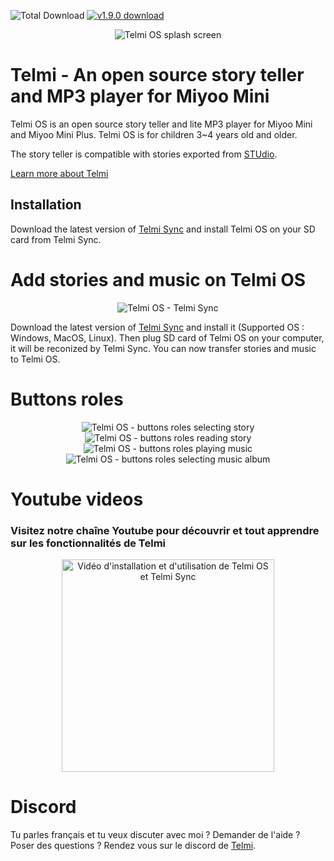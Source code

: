 ![Total Download](https://img.shields.io/github/downloads/DantSu/Telmi-story-teller/total.svg) [![v1.9.0 download](https://img.shields.io/github/downloads/DantSu/Telmi-story-teller/1.9.0/total.svg)](https://github.com/DantSu/Telmi-story-teller/releases/tag/1.9.0)

<p align="center"><img src="https://dantsu.com/files/Telmi_1280.png" alt="Telmi OS splash screen" /></p>

# Telmi - An open source story teller and MP3 player for Miyoo Mini

Telmi OS is an open source story teller and lite MP3 player for Miyoo Mini and Miyoo Mini Plus.
Telmi OS is for children 3~4 years old and older.

The story teller is compatible with stories exported from [STUdio](https://github.com/DantSu/studio).

[Learn more about Telmi](https://telmi.fr)

## Installation

Download the latest version of [Telmi Sync](https://telmi.fr/#download) and install Telmi OS on your SD card from Telmi Sync.

# Add stories and music on Telmi OS

<p align="center"><img src="https://dantsu.com/files/Telmi_MiyooPC.jpg" alt="Telmi OS - Telmi Sync" /></p>

Download the latest version of [Telmi Sync](https://telmi.fr/#download) and install it (Supported OS : Windows, MacOS, Linux).
Then plug SD card of Telmi OS on your computer, it will be reconized by Telmi Sync. You can now transfer stories and music to Telmi OS.

# Buttons roles

<p align="center"><img src="https://telmi.fr/img/miyoo-screen-stories-en.png" alt="Telmi OS - buttons roles selecting story" /><img src="https://telmi.fr/img/miyoo-screen-story-en.png" alt="Telmi OS - buttons roles reading story" /><img src="https://telmi.fr/img/miyoo-screen-music-en.png" alt="Telmi OS - buttons roles playing music" /><img src="https://telmi.fr/img/miyoo-screen-album-en.png" alt="Telmi OS - buttons roles selecting music album" /></p>

# Youtube videos

### Visitez notre chaîne Youtube pour découvrir et tout apprendre sur les fonctionnalités de Telmi

<p align="center"><a href="https://www.youtube.com/@Telmi-x2w" target="_blank"><img src="https://dantsu.com/files/Telmi_Youtube.png" alt="Vidéo d'installation et d'utilisation de Telmi OS et Telmi Sync" width="340" /></a></p>

# Discord

Tu parles français et tu veux discuter avec moi ? Demander de l'aide ? Poser des questions ?
Rendez vous sur le discord de [Telmi](https://discord.gg/ZTA5FyERbg).
